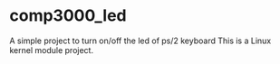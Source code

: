 # comp3000_led
A simple project to turn on/off the led of ps/2 keyboard
This is a Linux kernel module project.
